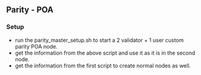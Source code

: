## Parity - POA

### Setup
- run the parity_master_setup.sh to start a 2 validator + 1 user custom parity POA node.
- get the information from the above script and use it as it is in the second node.
- get the information from the first script to create normal nodes as well.
